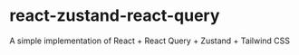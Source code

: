 # react-zustand-react-query
A simple implementation of React + React Query + Zustand + Tailwind CSS

